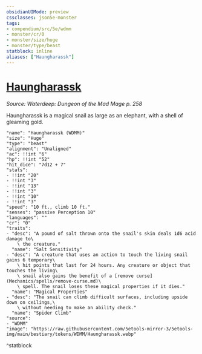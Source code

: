 ```yaml
---
obsidianUIMode: preview
cssclasses: json5e-monster
tags:
- compendium/src/5e/wdmm
- monster/cr/0
- monster/size/huge
- monster/type/beast
statblock: inline
aliases: ["Haungharassk"]
---
```

# [Haungharassk](Mechanics\bestiary\npc/haungharassk-wdmm.md)
*Source: Waterdeep: Dungeon of the Mad Mage p. 258*  

Haungharassk is a magical snail as large as an elephant, with a shell of gleaming gold.

```statblock
"name": "Haungharassk (WDMM)"
"size": "Huge"
"type": "beast"
"alignment": "Unaligned"
"ac": !!int "6"
"hp": !!int "52"
"hit_dice": "7d12 + 7"
"stats":
- !!int "20"
- !!int "3"
- !!int "13"
- !!int "3"
- !!int "10"
- !!int "3"
"speed": "10 ft., climb 10 ft."
"senses": "passive Perception 10"
"languages": ""
"cr": "0"
"traits":
- "desc": "A pound of salt thrown onto the snail's skin deals 1d6 acid damage to\
    \ the creature."
  "name": "Salt Sensitivity"
- "desc": "A creature that uses an action to touch the living snail gains 6 temporary\
    \ hit points that last for 24 hours. Any creature or object that touches the living\
    \ snail also gains the benefit of a [remove curse](Mechanics/spells/remove-curse.md)\
    \ spell. The snail loses these magical properties if it dies."
  "name": "Magical Properties"
- "desc": "The snail can climb difficult surfaces, including upside down on ceilings,\
    \ without needing to make an ability check."
  "name": "Spider Climb"
"source":
- "WDMM"
"image": "https://raw.githubusercontent.com/5etools-mirror-3/5etools-img/main/bestiary/tokens/WDMM/Haungharassk.webp"
```
^statblock